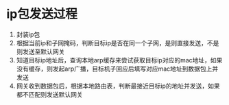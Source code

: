# ip包发送过程
1. 封装ip包
2. 根据当前ip和子网掩码，判断目标ip是否在同一个子网，是则直接发送，不是则发送至默认网关
3. 知道目标ip地址后，查询本地arp缓存来尝试获取目标ip对应的mac地址，如果没有缓存，则发起arp广播，目标机子回应后填写对应mac地址到数据包上并发送
4. 网关收到数据包后，根据本地路由表，判断最接近目标ip的地址并发送，如果都不匹配则发送默认网关
